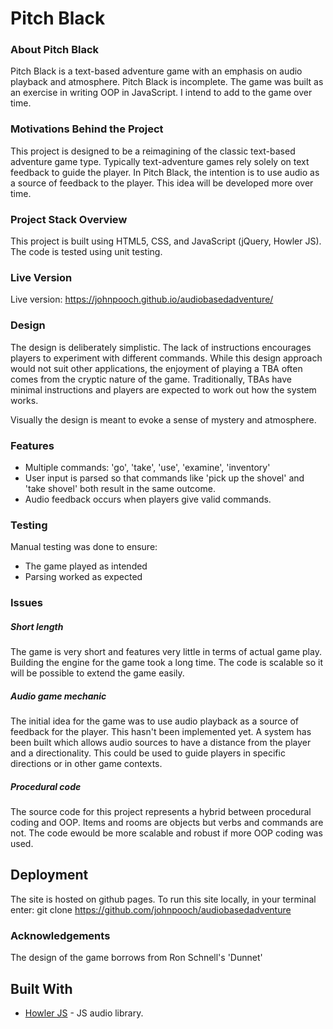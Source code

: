 # Pitch Black

### About Pitch Black
Pitch Black is a text-based adventure game with an emphasis on audio playback and atmosphere. Pitch Black is incomplete. The game was built as an exercise in writing OOP in JavaScript. I intend to add to the game over time.

### Motivations Behind the Project
This project is designed to be a reimagining of the classic text-based adventure game type. Typically text-adventure games rely solely on text feedback to guide the player. In Pitch Black, the intention is to use audio as a source of feedback to the player. This idea will be developed more over time. 

### Project Stack Overview
This project is built using HTML5, CSS, and JavaScript (jQuery, Howler JS). The code is tested using unit testing.

### Live Version

Live version: https://johnpooch.github.io/audiobasedadventure/

### Design
The design is deliberately simplistic. The lack of instructions encourages players to experiment with different commands. While this design approach would not suit other applications, the enjoyment of playing a TBA often comes from the cryptic nature of the game. Traditionally, TBAs have minimal instructions and players are expected to work out how the system works.

Visually the design is meant to evoke a sense of mystery and atmosphere.

### Features

* Multiple commands: 'go', 'take', 'use', 'examine', 'inventory'
* User input is parsed so that commands like 'pick up the shovel' and 'take shovel' both result in the same outcome.
* Audio feedback occurs when players give valid commands.

### Testing

Manual testing was done to ensure:
* The game played as intended
* Parsing worked as expected

### Issues

##### Short length
The game is very short and features very little in terms of actual game play. Building the engine for the game took a long time. The code is scalable so it will be possible to extend the game easily.

##### Audio game mechanic
The initial idea for the game was to use audio playback as a source of feedback for the player. This hasn't been implemented yet. A system has been built which allows audio sources to have a distance from the player and a directionality. This could be used to guide players in specific directions or in other game contexts.

##### Procedural code
The source code for this project represents a hybrid between procedural coding and OOP. Items and rooms are objects but verbs and commands are not. The code ewould be more scalable and robust if more OOP coding was used.

## Deployment
The site is hosted on github pages. To run this site locally, in your terminal enter: git clone https://github.com/johnpooch/audiobasedadventure

### Acknowledgements
The design of the game borrows from Ron Schnell's 'Dunnet'

## Built With

* [Howler JS](https://howlerjs.com/) - JS audio library.
